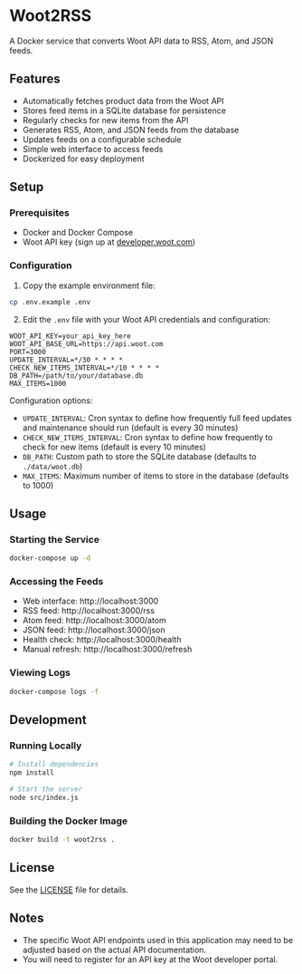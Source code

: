 # Woot2RSS

A Docker service that converts Woot API data to RSS, Atom, and JSON feeds.

## Features

- Automatically fetches product data from the Woot API
- Stores feed items in a SQLite database for persistence
- Regularly checks for new items from the API
- Generates RSS, Atom, and JSON feeds from the database
- Updates feeds on a configurable schedule
- Simple web interface to access feeds
- Dockerized for easy deployment

## Setup

### Prerequisites

- Docker and Docker Compose
- Woot API key (sign up at [developer.woot.com](https://developer.woot.com))

### Configuration

1. Copy the example environment file:

```bash
cp .env.example .env
```

2. Edit the `.env` file with your Woot API credentials and configuration:

```
WOOT_API_KEY=your_api_key_here
WOOT_API_BASE_URL=https://api.woot.com
PORT=3000
UPDATE_INTERVAL=*/30 * * * *
CHECK_NEW_ITEMS_INTERVAL=*/10 * * * *
DB_PATH=/path/to/your/database.db
MAX_ITEMS=1000
```

Configuration options:
- `UPDATE_INTERVAL`: Cron syntax to define how frequently full feed updates and maintenance should run (default is every 30 minutes)
- `CHECK_NEW_ITEMS_INTERVAL`: Cron syntax to define how frequently to check for new items (default is every 10 minutes)
- `DB_PATH`: Custom path to store the SQLite database (defaults to `./data/woot.db`)
- `MAX_ITEMS`: Maximum number of items to store in the database (defaults to 1000)

## Usage

### Starting the Service

```bash
docker-compose up -d
```

### Accessing the Feeds

- Web interface: http://localhost:3000
- RSS feed: http://localhost:3000/rss
- Atom feed: http://localhost:3000/atom
- JSON feed: http://localhost:3000/json
- Health check: http://localhost:3000/health
- Manual refresh: http://localhost:3000/refresh

### Viewing Logs

```bash
docker-compose logs -f
```

## Development

### Running Locally

```bash
# Install dependencies
npm install

# Start the server
node src/index.js
```

### Building the Docker Image

```bash
docker build -t woot2rss .
```

## License

See the [LICENSE](LICENSE) file for details.

## Notes

- The specific Woot API endpoints used in this application may need to be adjusted based on the actual API documentation.
- You will need to register for an API key at the Woot developer portal.